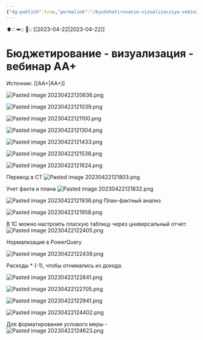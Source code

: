 ```yaml
---
{"dg-publish":true,"permalink":"/byudzhetirovanie-vizualizacziya-vebinar-aa/"}
---
```



⬆::
⬅::
📅:: [[2023-04-22\|2023-04-22]] 

# Бюджетирование - визуализация - вебинар АА+
Источник: [[АА+\|АА+]]

![Pasted image 20230422120636.png](/img/user/Pasted%20image%2020230422120636.png)

![Pasted image 20230422121039.png](/img/user/Pasted%20image%2020230422121039.png)

![Pasted image 20230422121100.png](/img/user/Pasted%20image%2020230422121100.png)

![Pasted image 20230422121304.png](/img/user/Pasted%20image%2020230422121304.png)

![Pasted image 20230422121433.png](/img/user/Pasted%20image%2020230422121433.png)

![Pasted image 20230422121538.png](/img/user/Pasted%20image%2020230422121538.png)

![Pasted image 20230422121624.png](/img/user/Pasted%20image%2020230422121624.png)

Перевод в СТ
![Pasted image 20230422121803.png](/img/user/Pasted%20image%2020230422121803.png)

Учет факта и плана
![Pasted image 20230422121832.png](/img/user/Pasted%20image%2020230422121832.png)

![Pasted image 20230422121936.png](/img/user/Pasted%20image%2020230422121936.png)
План-фактный анализ

![Pasted image 20230422121958.png](/img/user/Pasted%20image%2020230422121958.png)

В 1С можно настроить пласкую таблицу через цниверсальный отчет:
![Pasted image 20230422122405.png](/img/user/Pasted%20image%2020230422122405.png)

Нормализация в PowerQuery

![Pasted image 20230422122439.png](/img/user/Pasted%20image%2020230422122439.png)

Расходы * (-1), чтобы отнимались из дохода.

![Pasted image 20230422122641.png](/img/user/Pasted%20image%2020230422122641.png)

![Pasted image 20230422122705.png](/img/user/Pasted%20image%2020230422122705.png)

![Pasted image 20230422122941.png](/img/user/Pasted%20image%2020230422122941.png)

![Pasted image 20230422124402.png](/img/user/Pasted%20image%2020230422124402.png)

Для форматирования услового меры - 
![Pasted image 20230422124623.png](/img/user/Pasted%20image%2020230422124623.png)



